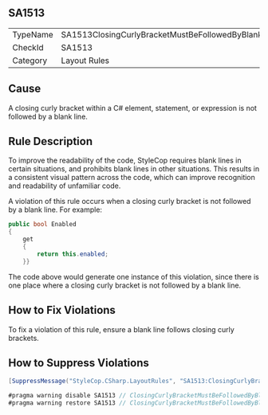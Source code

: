 ﻿## SA1513

<table>
<tr>
  <td>TypeName</td>
  <td>SA1513ClosingCurlyBracketMustBeFollowedByBlankLine</td>
</tr>
<tr>
  <td>CheckId</td>
  <td>SA1513</td>
</tr>
<tr>
  <td>Category</td>
  <td>Layout Rules</td>
</tr>
</table>

## Cause

A closing curly bracket within a C# element, statement, or expression is not followed by a blank line.

## Rule Description

To improve the readability of the code, StyleCop requires blank lines in certain situations, and prohibits blank lines in other situations. This results in a consistent visual pattern across the code, which can improve recognition and readability of unfamiliar code.

A violation of this rule occurs when a closing curly bracket is not followed by a blank line. For example:

```csharp
public bool Enabled
{
    get 
    { 
        return this.enabled; 
    }}
```

The code above would generate one instance of this violation, since there is one place where a closing curly bracket is not followed by a blank line.

## How to Fix Violations

To fix a violation of this rule, ensure a blank line follows closing curly brackets.

## How to Suppress Violations

```csharp
[SuppressMessage("StyleCop.CSharp.LayoutRules", "SA1513:ClosingCurlyBracketMustBeFollowedByBlankLine", Justification = "Reviewed.")]
```

```csharp
#pragma warning disable SA1513 // ClosingCurlyBracketMustBeFollowedByBlankLine
#pragma warning restore SA1513 // ClosingCurlyBracketMustBeFollowedByBlankLine
```
